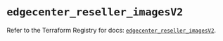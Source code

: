 # `edgecenter_reseller_imagesV2`

Refer to the Terraform Registry for docs: [`edgecenter_reseller_imagesV2`](https://registry.terraform.io/providers/edge-center/edgecenter/0.10.3/docs/resources/reseller_images_v2).
